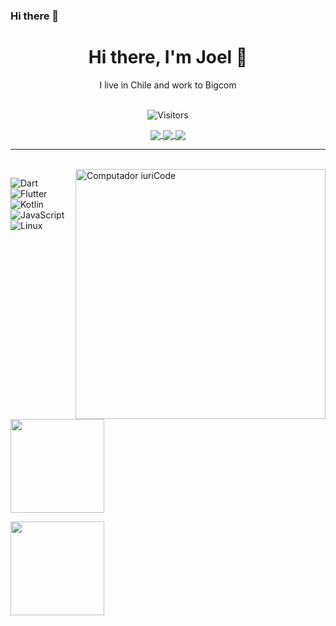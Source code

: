### Hi there 👋
<h1 align="center">
    Hi there, I'm Joel 👋
  </h1>
  
  <p align="center">
    I live in Chile and work to Bigcom
  </p>
  
  <p align="center">
    <br>
    <img 
      src="https://komarev.com/ghpvc/?username=jgonzalezfer&style=for-the-badge&label=visitors&color=1C1C1C"
      alt="Visitors"
    />
  </p>
  
  
  
  <p align="center">
    <a href="https://www.instagram.com/jgonzalezfer/"  target="_blank">
      <img
        align="center"
        src="https://img.shields.io/badge/Instagram-1C1C1C?style=for-the-badge&logo=instagram&logoColor=00FFFF"
      />
    </a>
    <a href="https://www.linkedin.com/in/joel-gonzález-fernández-735602203/"  target="_blank">
      <img
           align="center"
           src="https://img.shields.io/badge/LinkedIn-1C1C1C?style=for-the-badge&logo=linkedin&logoColor=00FFFF"
    </a>
    <a href="mailto:joel.gonzalez5115gmail.com" target="_blank">
      <img
        align="center"
        src="https://img.shields.io/badge/Mail-1C1C1C?style=for-the-badge&logo=gmail&logoColor=00FFFF"
      />
    </a>
  </p>
  
  ---
    
  <br>
  <img src="https://raw.githubusercontent.com/MicaelliMedeiros/micaellimedeiros/master/image/computer-illustration.png" min-width="400px" max-width="400px" width="400px" align="right" alt="Computador iuriCode">
  
  
  
  <p>
    <img
      src="https://img.shields.io/badge/Dart-1C1C1C?style=for-the-badge&logo=dart&logoColor=00FFFF"
      alt="Dart"
    />&nbsp;
    <img
      src="https://img.shields.io/badge/Flutter-1C1C1C?style=for-the-badge&logo=flutter&logoColor=00FFFF"
      alt="Flutter"
    />&nbsp;
    <img
      src="https://img.shields.io/badge/Kotlin-1C1C1C?style=for-the-badge&logo=kotlin&logoColor=00FFFF"
      alt="Kotlin"
    />&nbsp;
    <img
      src="https://img.shields.io/badge/JavaScript-1C1C1C?style=for-the-badge&logo=javascript&logoColor=00FFFF"
      alt="JavaScript"
    />&nbsp;
    <img
      src="https://img.shields.io/badge/Linux-1C1C1C?style=for-the-badge&logo=linux&logoColor=00FFFF"
      alt="Linux"
    />&nbsp;
  </p>
  
  <p>
    <a href="https://github.com/jgonzalezfer">
      <img
        align="center"
        height="150em"
        src="https://github-readme-stats.vercel.app/api?username=jgonzalezfer&show_icons=true&include_all_commits=true&count_private=true&theme=tokyonight"
      />
    </a>
  </p>
  
  <p>
    <a href="https://github.com/jgonzalezfer">
      <img
        align="center"
        height="150em"
        src="https://github-readme-stats.vercel.app/api/top-langs/?username=jgonzalezfer&show_icons=true&include_all_commits=true&count_private=true&layout=compact&theme=tokyonight"
      />
    </a>
  </p>
<!--
**jgonzalezfer/jgonzalezfer** is a ✨ _special_ ✨ repository because its `README.md` (this file) appears on your GitHub profile.

Here are some ideas to get you started:

- 🔭 I’m currently working on ...
- 🌱 I’m currently learning ...
- 👯 I’m looking to collaborate on ...
- 🤔 I’m looking for help with ...
- 💬 Ask me about ...
- 📫 How to reach me: ...
- 😄 Pronouns: ...
- ⚡ Fun fact: ...
-->
